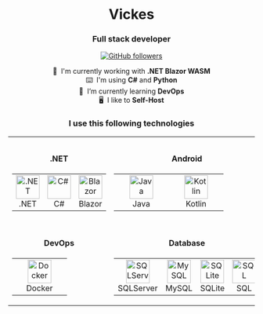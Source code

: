 <h1 align="center" id="v1ck3s-title">Vickes</h1>
<h3 align="center">Full stack developer</h3>

<p align="center">
  <a href="https://github.com/V1ck3s?tab=followers">
    <img alt="GitHub followers" src="https://img.shields.io/github/followers/V1ck3s?color=green&logo=github">
  </a>

</p>
<div align="center">
  
:office: &nbsp;I'm currently working with **.NET Blazor WASM** <br>
⌨️ &nbsp;I'm using **C#** and **Python**<br>
:seedling: &nbsp;I’m currently learning **DevOps**<br>
🖥️ &nbsp;I like to **Self-Host**<br>

</div>

<h3 align="center" id="V1ck3s">I use this following technologies</h3>


<table>
  <tr>
    <td>
      <h4 align="center">.NET</h4>
        <table align="center">
          <tr>
            <td align="center" width="96">
              <a href="#V1ck3s">
                <img src="https://lh3.googleusercontent.com/Gs6kFTfe9wy0kp3RvMMhCEejwohHaVUEaY9mda3aweBM9S6BLjLo7Nu4uTNNDN9gPfk=w300" width="48" height="48" alt=".NET" />
              </a>
              <br>.NET
            </td>
            <td align="center" width="96">
              <a href="#V1ck3s">
                <img src="https://iconape.com/wp-content/png_logo_vector/c.png" width="48" height="48" alt="C#" />
              </a>
              <br>C#
            </td>
            <td align="center" width="96">
              <a href="#V1ck3s">
                <img src="https://image.pngaaa.com/619/4842619-middle.png" width="48" height="48" alt="Blazor" />
              </a>
              <br>Blazor
            </td>
          </tr>
        </table>
    </td>
    <td>
      <h4 align="center">Android</h4>
      <table align="center">
        <tr>
          <td align="center" width="96">
            <a href="#V1ck3s">
              <img src="https://cdn-icons-png.flaticon.com/512/5968/5968282.png" width="48" height="48" alt="Java" />
            </a>
            <br>Java
          </td>
          <td align="center" width="96">
            <a href="#V1ck3s">
              <img src="https://cdn.freebiesupply.com/logos/large/2x/kotlin-1-logo-png-transparent.png" width="48" height="48" alt="Kotlin" />
            </a>
            <br>Kotlin
          </td>
        </tr>
      </table>
    </td>
    <td>
    <h4 align="center">Other languages</h4>
    <table align="center">
      <tr>
        <td align="center" width="96">
          <a href="#V1ck3s">
            <img src="https://cdn4.iconfinder.com/data/icons/logos-and-brands/512/267_Python_logo-512.png" width="48" height="48" alt="Python" />
          </a>
          <br>Python
        </td>
      </tr>
    </table>
    </td>
  </tr>
  <tr>
    <td>
      <h4 align="center">DevOps</h4>
        <table align="center">
          <tr>
            <td align="center" width="96"> 
              <a href="#V1ck3s" >
                <img src="https://logos-download.com/wp-content/uploads/2016/09/Docker_logo.png" width="48" height="48" alt="Docker" />
              </a>
              <br>Docker
            </td>
          </tr>
        </table>
    </td>
    <td>
      <h4 align="center">Database</h4>
      <table align="center">
        <tr>
          <td align="center" width="96">
            <a href="#V1ck3s">
              <img src="https://altyra.com/wp-content/uploads/2018/11/microsoft-sql-server-logo-png.png" width="48" height="48" alt="SQLServer" />
            </a>
            <br>SQLServer
          </td>
          <td align="center" width="96">
            <a href="#V1ck3s">
              <img src="https://www.alouit-multimedia.com/wp-content/uploads/2012/08/mysql-logo_2800x2800_pixels1.png" width="48" height="48" alt="MySQL" />
            </a>
            <br>MySQL
          </td>
          <td align="center" width="96">
            <a href="#V1ck3s">
              <img src="https://logos-download.com/wp-content/uploads/2018/09/SQLite_Logo.png" width="48" height="48" alt="SQLite" />
            </a>
            <br>SQLite
          </td>
          <td align="center" width="96">
            <a href="#V1ck3s">
              <img src="https://icon-library.com/images/sql-icon/sql-icon-24.jpg" width="48" height="48" alt="SQL" />
            </a>
            <br>SQL
          </td>
        </tr>
      </table>
    </td>
  </tr>
</table>